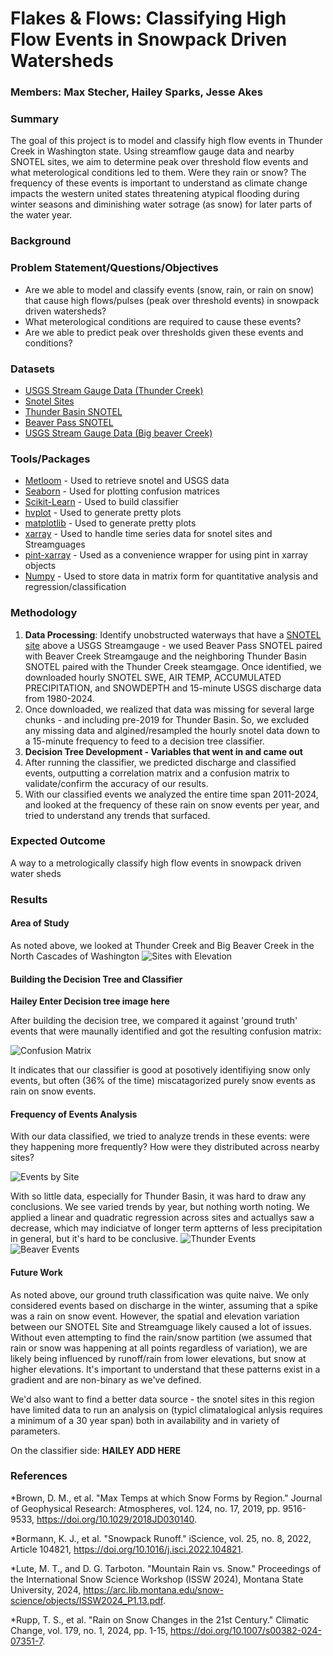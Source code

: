 # Flakes & Flows: Classifying High Flow Events in Snowpack Driven Watersheds

### Members: Max Stecher, Hailey Sparks, Jesse Akes

### Summary
The goal of this project is to model and classify high flow events in Thunder Creek in Washington state. Using streamflow gauge data and nearby SNOTEL sites, we aim to determine peak over threshold flow events and what meterological conditions led to them. Were they rain or snow? The frequency of these events is important to understand as climate change impacts the western united states threatening atypical flooding during winter seasons and diminishing water sotrage (as snow) for later parts of the water year. 

### Background

### Problem Statement/Questions/Objectives
* Are we able to model and classify events (snow, rain, or rain on snow) that cause high flows/pulses (peak over threshold events) in snowpack driven watersheds?
* What meterological conditions are required to cause these events?
* Are we able to predict peak over thresholds given these events and conditions? 

### Datasets
* [USGS Stream Gauge Data (Thunder Creek)](https://waterdata.usgs.gov/monitoring-location/12175500/#dataTypeId=continuous-00060-0&period=P7D&showMedian=false)
* [Snotel Sites](https://www.arcgis.com/apps/mapviewer/index.html?layers=719ef67bd41047bd952e497cbe6961d0)
* [Thunder Basin SNOTEL](https://wcc.sc.egov.usda.gov/nwcc/site?sitenum=817)
* [Beaver Pass SNOTEL](https://wcc.sc.egov.usda.gov/nwcc/site?sitenum=990)
* [USGS Stream Gauge Data (Big beaver Creek)](https://waterdata.usgs.gov/monitoring-location/12172000/#dataTypeId=continuous-00065-0&period=P7D&showMedian=false)

### Tools/Packages
* [Metloom](https://github.com/M3Works/metloom) - Used to retrieve snotel and USGS data
* [Seaborn](https://seaborn.pydata.org/) - Used for plotting confusion matrices
* [Scikit-Learn](https://scikit-learn.org/stable/) - Used to build classifier
* [hvplot](https://github.com/holoviz/hvplot) - Used to generate pretty plots
* [matplotlib](https://matplotlib.org/)  - Used to generate pretty plots
* [xarray](https://docs.xarray.dev/en/stable/) - Used to handle time series data for snotel sites and Streamguages
* [pint-xarray](https://pint-xarray.readthedocs.io/en/stable/) - Used as a convenience wrapper for using pint in xarray objects
* [Numpy](https://numpy.org/) - Used to store data in matrix form for quantitative analysis and regression/classification

### Methodology
1. **Data Processing**: Identify unobstructed waterways that have a [SNOTEL site](https://www.nrcs.usda.gov/wps/portal/wcc/home/aboutUs/monitoringPrograms/automatedSnowMonitoring/) above a USGS Streamgauge - we used Beaver Pass SNOTEL paired with Beaver Creek Streamgauge and the neighboring Thunder Basin SNOTEL paired with the Thunder Creek steamgage. Once identified, we downloaded hourly SNOTEL SWE, AIR TEMP, ACCUMULATED PRECIPITATION, and SNOWDEPTH and 15-minute USGS discharge data from 1980-2024.
2. Once downloaded, we realized that data was missing for several large chunks - and including pre-2019 for Thunder Basin. So, we excluded any missing data and algined/resampled the hourly snotel data down to a 15-minute frequency to feed to a decision tree classifier.
4. **Decision Tree Development - Variables that went in and came out**
5. After running the classifier, we predicted discharge and classified events, outputting a correlation matrix and a confusion matrix to validate/confirm the accuracy of our results.
6. With our classified events we analyzed the entire time span 2011-2024, and looked at the frequency of these rain on snow events per year, and tried to understand any trends that surfaced. 

### Expected Outcome
A way to a metrologically classify high flow events in snowpack driven water sheds

### Results
#### Area of Study
As noted above, we looked at Thunder Creek and Big Beaver Creek in the North Cascades of Washington
![Sites with Elevation](data/images/MapWithLabels.png)

#### Building the Decision Tree and Classifier
**Hailey Enter Decision tree image here**

After building the decision tree, we compared it against 'ground truth' events that were maunally identified and got the resulting confusion matrix:

![Confusion Matrix](data/images/NormalizedConfusion.png)

It indicates that our classifier is good at posotively identifiying snow only events, but often (36% of the time) miscatagorized purely snow events as rain on snow events. 

#### Frequency of Events Analysis
With our data classified, we tried to analyze trends in these events: were they happening more frequently? How were they distributed across nearby sites? 

![Events by Site](data/images/ROSEventsCounts.png)

With so little data, especially for Thunder Basin, it was hard to draw any conclusions. We see varied trends by year, but nothing worth noting. We applied a linear and quadratic regression across sites and actuallys saw a decrease, which may indiciatve of longer term aptterns of less precipitation in general, but it's hard to be conclusive. 
![Thunder Events](data/images/RosEventsThunder.png)
![Beaver Events](data/images/ROSEventsBeaver.png)

#### Future Work
As noted above, our ground truth classification was quite naive. We only considered events based on discharge in the winter, assuming that a spike was a rain on snow event. However, the spatial and elevation variation between our SNOTEL Site and Streamguage likely caused a lot of issues. Without even attempting to find the rain/snow partition (we assumed that rain or snow was happening at all points regardless of variation), we are likely being influenced by runoff/rain from lower elevations, but snow at higher elevations. It's important to understand that these patterns exist in a  gradient and are non-binary as we've defined. 

We'd also want to find a better data source - the snotel sites in this region have limited data to run an analysis on (typicl climatalogical anlysis requires a minimum of a 30 year span) both in availability and in variety of parameters. 

On the classifier side: **HAILEY ADD HERE**

### References
*Brown, D. M., et al. "Max Temps at which Snow Forms by Region." Journal of Geophysical Research: Atmospheres, vol. 124, no. 17, 2019, pp. 9516-9533, https://doi.org/10.1029/2018JD030140.

*Bormann, K. J., et al. "Snowpack Runoff." iScience, vol. 25, no. 8, 2022, Article 104821, https://doi.org/10.1016/j.isci.2022.104821.

*Lute, M. T., and D. G. Tarboton. "Mountain Rain vs. Snow." Proceedings of the International Snow Science Workshop (ISSW 2024), Montana State University, 2024, https://arc.lib.montana.edu/snow-science/objects/ISSW2024_P1.13.pdf.

*Rupp, T. S., et al. "Rain on Snow Changes in the 21st Century." Climatic Change, vol. 179, no. 1, 2024, pp. 1-15, https://doi.org/10.1007/s00382-024-07351-7.

